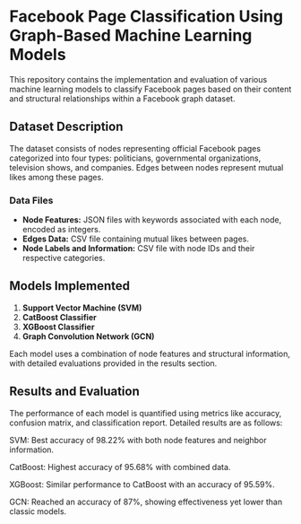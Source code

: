 # Facebook Page Classification Using Graph-Based Machine Learning Models

This repository contains the implementation and evaluation of various machine learning models to classify Facebook pages based on their content and structural relationships within a Facebook graph dataset.

## Dataset Description

The dataset consists of nodes representing official Facebook pages categorized into four types: politicians, governmental organizations, television shows, and companies. Edges between nodes represent mutual likes among these pages.

### Data Files

- **Node Features:** JSON files with keywords associated with each node, encoded as integers.
- **Edges Data:** CSV file containing mutual likes between pages.
- **Node Labels and Information:** CSV file with node IDs and their respective categories.

## Models Implemented

1. **Support Vector Machine (SVM)**
2. **CatBoost Classifier**
3. **XGBoost Classifier**
4. **Graph Convolution Network (GCN)**

Each model uses a combination of node features and structural information, with detailed evaluations provided in the results section.

## Results and Evaluation
The performance of each model is quantified using metrics like accuracy, confusion matrix, and classification report. Detailed results are as follows:

SVM: Best accuracy of 98.22% with both node features and neighbor information.

CatBoost: Highest accuracy of 95.68% with combined data.

XGBoost: Similar performance to CatBoost with an accuracy of 95.59%.

GCN: Reached an accuracy of 87%, showing effectiveness yet lower than classic models.

